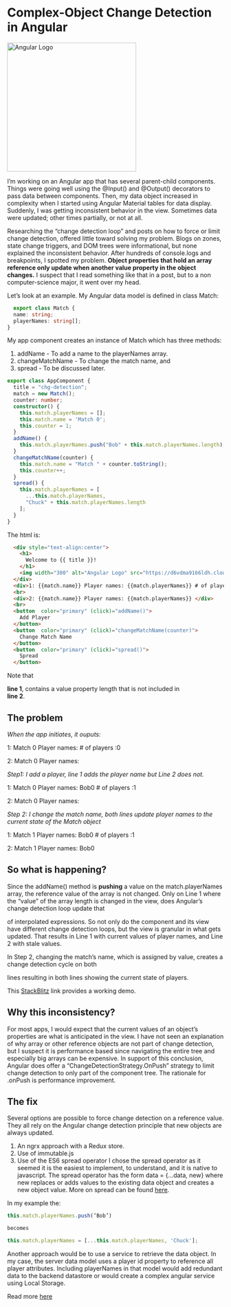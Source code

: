 # Complex-Object Change Detection in Angular

 <img width="300" alt="Angular Logo" src="https://d6vdma9166ldh.cloudfront.net/media/images/bd9734c9-def0-47ee-b9ec-027fcfe3cae8.png">

I’m working on an Angular app that has several parent-child components.  Things were going well using the @Input() and @Output() decorators to pass data between components.  Then, my data object increased in complexity when I started using Angular Material tables for data display.  Suddenly, I was getting inconsistent behavior in the view.  Sometimes data were updated; other times partially, or not at all.  

Researching the “change detection loop” and posts on how to force or limit change detection, offered little toward solving my problem.  Blogs on zones, state change triggers, and DOM trees were informational, but none explained the inconsistent behavior.  After hundreds of console.logs and breakpoints, I spotted my problem.  **Object properties that hold an array reference only update when another value property in the object changes.**   I suspect that I read something like that in a post, but to a non computer-science major, it went over my head.

Let’s look at an example. My Angular data model is defined in class Match:

```typescript
  export class Match {
  name: string;
  playerNames: string[];
}
```

My app component creates an instance of Match which has three methods:
1.	addName - To add a name to the playerNames array.
2.	changeMatchName - To change the match name, and 
3.	spread - To be discussed later.

```typescript
export class AppComponent {
  title = "chg-detection";
  match = new Match();
  counter: number;
  constructor() {
    this.match.playerNames = [];
    this.match.name = 'Match 0';
    this.counter = 1;
  }
  addName() {
    this.match.playerNames.push("Bob" + this.match.playerNames.length);
  }
  changeMatchName(counter) {
    this.match.name = "Match " + counter.toString();
    this.counter++;
  }
  spread() {
    this.match.playerNames = [
      ...this.match.playerNames,
      "Chuck" + this.match.playerNames.length
    ];
  }
}
```

The html is:

```html
  <div style="text-align:center">
    <h1>
      Welcome to {{ title }}!
    </h1>
    <img width="300" alt="Angular Logo" src="https://d6vdma9166ldh.cloudfront.net/media/images/bd9734c9-def0-47ee-b9ec-027fcfe3cae8.png">
  </div>
  <div>1: {{match.name}} Player names: {{match.playerNames}} # of players :{{match.playerNames.length}}</div>
  <br>
  <div>2: {{match.name}} Player names: {{match.playerNames}} </div>
  <br>
  <button  color="primary" (click)="addName()">
    Add Player
  </button>
  <button  color="primary" (click)="changeMatchName(counter)">
    Change Match Name
  </button>
  <button  color="primary" (click)="spread()">
    Spread
  </button>
```

Note that **<div> line 1**, contains a value property length that is not included in **<div> line 2**.
  
## The problem
*When the app initiates, it ouputs:*

1: Match 0  Player names:  # of players :0

2: Match 0  Player names:

*Step1: I add a player, line 1 adds the player name but Line 2 does not.*

1: Match 0  Player names: Bob0  # of players :1

2: Match 0  Player names:

*Step 2: I change the match name, both lines update player names to the current state of the Match object*

1: Match 1  Player names: Bob0  # of players :1

2: Match 1  Player names: Bob0

## So what is happening?

Since the addName() method is **pushing** a value on the match.playerNames array, the reference value of the array is not changed.  Only on Line 1 where the “value” of the array length is changed in the view, does Angular’s change detection loop update that <div> of interpolated expressions.  So not only do the component and its view have different change detection loops, but the view is granular in what gets updated. That results in Line 1 with current values of player names, and Line 2 with stale values.

In Step 2, changing the match’s name, which is assigned by value, creates a change detection cycle on both <div> lines resulting in both lines showing the current state of players.

This [StackBlitz](https://stackblitz.com/edit/angular-sa1un1) link provides a working demo.

## Why this inconsistency?

For most apps, I would expect that the current values of an object’s properties are what is anticipated in the view. I have not seen an explanation of why array or other reference objects are not part of change detection, but I suspect it is performance based since navigating the entire tree and especially big arrays can be expensive.  In support of this conclusion, Angular does offer a “ChangeDetectionStrategy.OnPush” strategy to limit change detection to only part of the component tree.  The rationale for .onPush is performance improvement.

## The fix

Several options are possible to force change detection on a reference value.  They all rely on the Angular change detection principle that new objects are always updated.
1.	An ngrx approach with a Redux store.
2.	Use of immutable.js
3.	Use of the ES6 spread operator
I chose the spread operator as it seemed it is the easiest to implement, to understand, and it is native to javascript.  The spread operator has the form data = {…data, new} where new replaces or adds values to the existing data object and creates a new object value.  More on spread can be found [here](https://developer.mozilla.org/en-US/docs/Web/JavaScript/Reference/Operators/Spread_syntax).

In my example the:
```typescript
this.match.playerNames.push(‘Bob’) 

becomes

this.match.playerNames = [...this.match.playerNames, 'Chuck'];
```
Another approach would be to use a service to retrieve the data object.  In my case, the server data model uses a player id property to reference all player attributes.  Including playerNames in that model would add redundant data to the backend datastore or would create a complex angular service using Local Storage.

Read more [here](https://itnext.io/dont-clone-back-end-models-in-angular-f7a749bdc1b0)  



